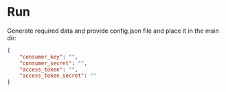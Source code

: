# Run
Generate required data and provide config.json file and place it in the main dir:
```json
{
    "consumer_key": "",
    "consumer_secret": "",
    "access_token": "",
    "access_token_secret": ""
}
```